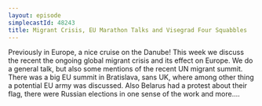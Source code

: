 ```yaml
---
layout: episode
simplecastId: 48243
title: Migrant Crisis, EU Marathon Talks and Visegrad Four Squabbles
---
```


Previously in Europe, a nice cruise on the Danube! This week we discuss the recent the ongoing global migrant crisis and its effect on Europe. We do a general talk, but also some mentions of the recent UN migrant summit. There was a big EU summit in Bratislava, sans UK, where among other thing a potential EU army was discussed. Also Belarus had a protest about their flag, there were Russian elections in one sense of the work and more....
